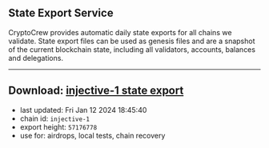 ## State Export Service
CryptoCrew provides automatic daily state exports for all chains we validate. State export files can be used as genesis files and are a snapshot of the current blockchain state, including all validators, accounts, balances and delegations.

---
**Download: [injective-1 state export](https://dl.ccvalidators.com/SERVICE/injective/injective-1_export_57176778.json)**
---

- last updated: Fri Jan 12 2024 18:45:40
- chain id: `injective-1`
- export height: `57176778`
- use for: airdrops, local tests, chain recovery
